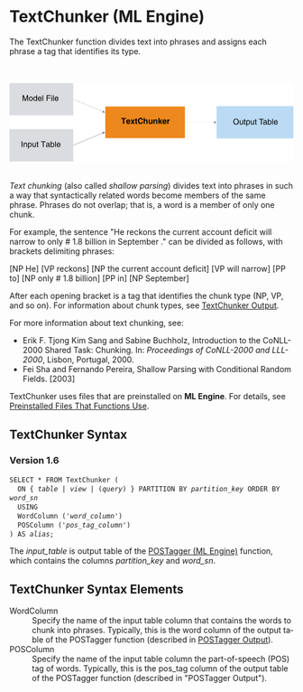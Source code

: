 <html><head></head><body><div class="nested0" aria-labelledby="ariaid-title1" topicindex="1" topicid="sct1507564726632" id="sct1507564726632"><h1 class="title topictitle1" id="ariaid-title1">TextChunker (ML Engine)</h1><div class="body conbody">
<p class="p">The TextChunker function divides text into phrases and assigns each phrase
			a tag that identifies its type.</p><div class="fig fignone" id="sct1507564726632__fig_abq_44g_4w"><div class="caption"></div><br clear="none"></br><img class="image" id="sct1507564726632__image_q1y_44g_4w" src="mkn1466005636473.svg" alt="How Machine Learning Engine function TextChunker works"></img><br clear="none"></br></div>
<p class="p"><dfn class="term">Text chunking</dfn> (also called <dfn class="term">shallow parsing</dfn>) divides text into phrases in such a way that syntactically related words become members of the same phrase. Phrases do not overlap; that is, a word is a member of only one chunk.</p>
<p class="p">For example, the sentence "He reckons the current account deficit will narrow to only # 1.8 billion in September ." can be divided as follows, with brackets delimiting phrases:</p>
<p class="p">[NP He] [VP reckons] [NP the current account deficit] [VP will narrow] [PP to] [NP only # 1.8 billion] [PP in] [NP September]</p>
<p class="p">After each opening bracket is a tag that identifies the chunk type (NP, VP, and so on). For information about chunk types, see <a href="hyk1507566114056.md">TextChunker Output</a>.</p><div class="p">For more information about text chunking, see:
<ul class="ul" id="sct1507564726632__ul_yrg_51k_mbb">
<li class="li">Erik F. Tjong Kim Sang and Sabine Buchholz, Introduction to the CoNLL-2000 Shared Task: Chunking. In: <cite class="cite">Proceedings of CoNLL-2000 and LLL-2000</cite>, Lisbon, Portugal, 2000.</li>
<li class="li">Fei Sha and Fernando Pereira, Shallow Parsing with Conditional Random Fields. [2003]</li></ul></div>
<p class="p">TextChunker uses files that are preinstalled on <span><b>ML Engine</b></span>. For details, see <a href="tzu1557778477026.md">Preinstalled Files That Functions Use</a>.</p></div><div class="topic reference nested1" aria-labelledby="ariaid-title2" topicindex="2" topicid="wao1507565806471" xml:lang="en-us" lang="en-us" id="wao1507565806471">
<h2 class="title topictitle2" id="ariaid-title2">TextChunker Syntax</h2><div class="body refbody"><div class="section" id="wao1507565806471__section_N1000E_N1000C_N10001">
<h3 class="title sectiontitle">Version 1.6</h3><pre class="pre codeblock" xml:space="preserve"><code>SELECT * FROM TextChunker (
  <span>ON { <var class="keyword varname">table</var> | <var class="keyword varname">view</var> | (<var class="keyword varname">query</var>) }</span> PARTITION BY <var class="keyword varname">partition_key</var> ORDER BY <var class="keyword varname">word_sn</var>
  USING
  WordColumn ('<var class="keyword varname">word_column</var>')
  POSColumn ('<var class="keyword varname">pos_tag_column</var>')
) AS <var class="keyword varname">alias</var>;</code></pre>
<p class="p">The <var class="keyword varname">input_table</var> is output table of the <a href="pxt1558535687028.md#pwz1507564974181">POSTagger (ML Engine)</a> function, which contains the columns <var class="keyword varname">partition_key</var> and <var class="keyword varname">word_sn</var>.</p></div></div></div><div class="topic reference nested1" aria-labelledby="ariaid-title3" topicindex="3" topicid="zos1507565908998" xml:lang="en-us" lang="en-us" id="zos1507565908998">
<h2 class="title topictitle2" id="ariaid-title3">TextChunker Syntax Elements</h2><div class="body refbody"><div class="section" id="zos1507565908998__section_N10011_N1000E_N10001"><dl class="dl parml"><dt class="dt pt dlterm">WordColumn</dt><dd class="dd pd">Specify the name of the input table column that contains the words to chunk into phrases. Typically, this is the word column of the output table of the POSTagger function (described in <a href="pqx1507566419673.md">POSTagger Output</a>).</dd><dt class="dt pt dlterm">POSColumn</dt><dd class="dd pd">Specify the name of the input table column the part-of-speech (POS) tag of words. Typically, this is the pos_tag column of the output table of the POSTagger function (described in "POSTagger Output").</dd></dl></div></div></div></div></body></html>

